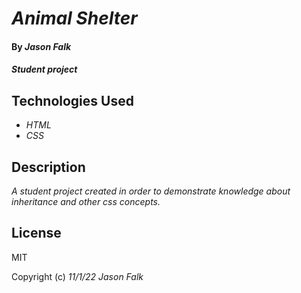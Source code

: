 # _Animal Shelter_

#### By _**Jason Falk**_

#### _Student project_

## Technologies Used

* _HTML_
* _CSS_

## Description

_A student project created in order to demonstrate knowledge about inheritance and other css concepts._

## License

MIT

Copyright (c) _11/1/22_ _Jason Falk_